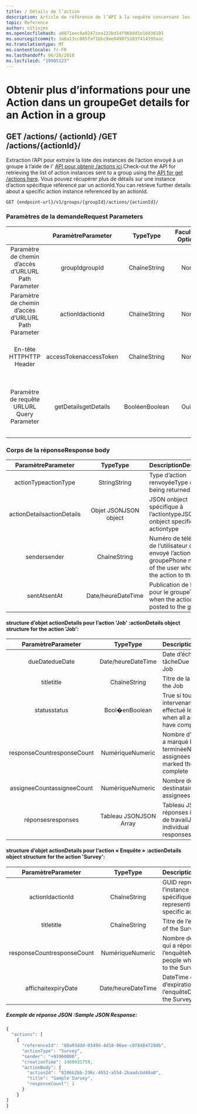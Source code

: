 ```yaml
---
title: / Détails de l’action
description: Article de référence de l’API à la requête concernant les détails des Actions Kaizala
topic: Reference
author: nitinjms
ms.openlocfilehash: a0871eec8a0247cea122bd14f968dd1e16936101
ms.sourcegitcommit: 3a6a13cc885faf1bbc9ee8498f5183f414395aac
ms.translationtype: MT
ms.contentlocale: fr-FR
ms.lasthandoff: 06/20/2018
ms.locfileid: "19905123"
---
```

# <a name="get-details-for-an-action-in-a-group"></a><span data-ttu-id="f4bf9-103">Obtenir plus d’informations pour une Action dans un groupe</span><span class="sxs-lookup"><span data-stu-id="f4bf9-103">Get details for an Action in a group</span></span>
## <a name="get-actionsactionid"></a><span data-ttu-id="f4bf9-104">GET /actions/ {actionId} /</span><span class="sxs-lookup"><span data-stu-id="f4bf9-104">GET /actions/{actionId}/</span></span>

<span data-ttu-id="f4bf9-105">Extraction l’API pour extraire la liste des instances de l’action envoyé à un groupe à l’aide de l' [API pour obtenir /actions ici](actions_get.md).</span><span class="sxs-lookup"><span data-stu-id="f4bf9-105">Check-out the API for retrieving the list of action instances sent to a group using the [API for get /actions here](actions_get.md).</span></span> <span data-ttu-id="f4bf9-106">Vous pouvez récupérer plus de détails sur une instance d’action spécifique référencé par un actionId.</span><span class="sxs-lookup"><span data-stu-id="f4bf9-106">You can retrieve further details about a specific action instance referenced by an actionId.</span></span>

    GET {endpoint-url}/v1/groups/{groupId}/actions/{actionId}/

### <a name="request-parameters"></a><span data-ttu-id="f4bf9-107">Paramètres de la demande</span><span class="sxs-lookup"><span data-stu-id="f4bf9-107">Request Parameters</span></span>

|  | <span data-ttu-id="f4bf9-108">Paramètre</span><span class="sxs-lookup"><span data-stu-id="f4bf9-108">Parameter</span></span> | <span data-ttu-id="f4bf9-109">Type</span><span class="sxs-lookup"><span data-stu-id="f4bf9-109">Type</span></span> | <span data-ttu-id="f4bf9-110">Facultatif ?</span><span class="sxs-lookup"><span data-stu-id="f4bf9-110">Optional?</span></span> | <span data-ttu-id="f4bf9-111">Description</span><span class="sxs-lookup"><span data-stu-id="f4bf9-111">Description</span></span> |
| :---: | :---: | :---: | :---: | :--- |
| <span data-ttu-id="f4bf9-112">Paramètre de chemin d’accès d’URL</span><span class="sxs-lookup"><span data-stu-id="f4bf9-112">URL Path Parameter</span></span> | <span data-ttu-id="f4bf9-113">groupId</span><span class="sxs-lookup"><span data-stu-id="f4bf9-113">groupId</span></span> | <span data-ttu-id="f4bf9-114">Chaîne</span><span class="sxs-lookup"><span data-stu-id="f4bf9-114">String</span></span> | <span data-ttu-id="f4bf9-115">Non</span><span class="sxs-lookup"><span data-stu-id="f4bf9-115">No</span></span> | <span data-ttu-id="f4bf9-116">GUID représentant le groupId de la ressource groupe spécifique</span><span class="sxs-lookup"><span data-stu-id="f4bf9-116">GUID representing the groupId of the specific group resource</span></span> |
| <span data-ttu-id="f4bf9-117">Paramètre de chemin d’accès d’URL</span><span class="sxs-lookup"><span data-stu-id="f4bf9-117">URL Path Parameter</span></span> | <span data-ttu-id="f4bf9-118">actionId</span><span class="sxs-lookup"><span data-stu-id="f4bf9-118">actionId</span></span> | <span data-ttu-id="f4bf9-119">Chaîne</span><span class="sxs-lookup"><span data-stu-id="f4bf9-119">String</span></span> | <span data-ttu-id="f4bf9-120">Non</span><span class="sxs-lookup"><span data-stu-id="f4bf9-120">No</span></span> | <span data-ttu-id="f4bf9-121">GUID représentant l’instance de l’action spécifique</span><span class="sxs-lookup"><span data-stu-id="f4bf9-121">GUID representing the specific action instance</span></span> |
| <span data-ttu-id="f4bf9-122">En-tête HTTP</span><span class="sxs-lookup"><span data-stu-id="f4bf9-122">HTTP Header</span></span> | <span data-ttu-id="f4bf9-123">accessToken</span><span class="sxs-lookup"><span data-stu-id="f4bf9-123">accessToken</span></span> | <span data-ttu-id="f4bf9-124">Chaîne</span><span class="sxs-lookup"><span data-stu-id="f4bf9-124">String</span></span> | <span data-ttu-id="f4bf9-125">Non</span><span class="sxs-lookup"><span data-stu-id="f4bf9-125">No</span></span> | <span data-ttu-id="f4bf9-126">Reçu à partir de la fin de l’authentification par jeton d’accès</span><span class="sxs-lookup"><span data-stu-id="f4bf9-126">Access Token received from the auth end-point</span></span> |
| <span data-ttu-id="f4bf9-127">Paramètre de requête URL</span><span class="sxs-lookup"><span data-stu-id="f4bf9-127">URL Query Parameter</span></span> | <span data-ttu-id="f4bf9-128">getDetails</span><span class="sxs-lookup"><span data-stu-id="f4bf9-128">getDetails</span></span> | <span data-ttu-id="f4bf9-129">Booléen</span><span class="sxs-lookup"><span data-stu-id="f4bf9-129">Boolean</span></span> | <span data-ttu-id="f4bf9-130">Oui</span><span class="sxs-lookup"><span data-stu-id="f4bf9-130">Yes</span></span> | <span data-ttu-id="f4bf9-131">Permet d’obtenir l’affichage des détails de l’action spécifique ; Valeur par défaut est False</span><span class="sxs-lookup"><span data-stu-id="f4bf9-131">Use to get drill-down details of the specific action; Default is False</span></span> |

### <a name="response-body"></a><span data-ttu-id="f4bf9-132">Corps de la réponse</span><span class="sxs-lookup"><span data-stu-id="f4bf9-132">Response body</span></span>

| <span data-ttu-id="f4bf9-133">Paramètre</span><span class="sxs-lookup"><span data-stu-id="f4bf9-133">Parameter</span></span> | <span data-ttu-id="f4bf9-134">Type</span><span class="sxs-lookup"><span data-stu-id="f4bf9-134">Type</span></span> | <span data-ttu-id="f4bf9-135">Description</span><span class="sxs-lookup"><span data-stu-id="f4bf9-135">Description</span></span> |
| :---: | :---: | :--- |
| <span data-ttu-id="f4bf9-136">actionType</span><span class="sxs-lookup"><span data-stu-id="f4bf9-136">actionType</span></span> | <span data-ttu-id="f4bf9-137">String</span><span class="sxs-lookup"><span data-stu-id="f4bf9-137">String</span></span> | <span data-ttu-id="f4bf9-138">Type d’action renvoyée</span><span class="sxs-lookup"><span data-stu-id="f4bf9-138">Type of action being returned</span></span> |
| <span data-ttu-id="f4bf9-139">actionDetails</span><span class="sxs-lookup"><span data-stu-id="f4bf9-139">actionDetails</span></span> | <span data-ttu-id="f4bf9-140">Objet JSON</span><span class="sxs-lookup"><span data-stu-id="f4bf9-140">JSON object</span></span> | <span data-ttu-id="f4bf9-141">JSON onbject spécifique à l’actiontype</span><span class="sxs-lookup"><span data-stu-id="f4bf9-141">JSON onbject specific to the actiontype</span></span> |
| <span data-ttu-id="f4bf9-142">sender</span><span class="sxs-lookup"><span data-stu-id="f4bf9-142">sender</span></span> | <span data-ttu-id="f4bf9-143">Chaîne</span><span class="sxs-lookup"><span data-stu-id="f4bf9-143">String</span></span> | <span data-ttu-id="f4bf9-144">Numéro de téléphone de l’utilisateur qui a envoyé l’action pour le groupe</span><span class="sxs-lookup"><span data-stu-id="f4bf9-144">Phone number of the user who sent the action to the group</span></span> |
| <span data-ttu-id="f4bf9-145">sentAt</span><span class="sxs-lookup"><span data-stu-id="f4bf9-145">sentAt</span></span> | <span data-ttu-id="f4bf9-146">Date/heure</span><span class="sxs-lookup"><span data-stu-id="f4bf9-146">DateTime</span></span> | <span data-ttu-id="f4bf9-147">Publication de l’action pour le groupe</span><span class="sxs-lookup"><span data-stu-id="f4bf9-147">Time when the action was posted to the group</span></span> |

####  <a name="actiondetails-object-structure-for-the-action-job"></a><span data-ttu-id="f4bf9-148">structure d’objet actionDetails pour l’action 'Job' :</span><span class="sxs-lookup"><span data-stu-id="f4bf9-148">actionDetails object structure for the action 'Job':</span></span>

| <span data-ttu-id="f4bf9-149">Paramètre</span><span class="sxs-lookup"><span data-stu-id="f4bf9-149">Parameter</span></span> | <span data-ttu-id="f4bf9-150">Type</span><span class="sxs-lookup"><span data-stu-id="f4bf9-150">Type</span></span> | <span data-ttu-id="f4bf9-151">Description</span><span class="sxs-lookup"><span data-stu-id="f4bf9-151">Description</span></span> |
| :---: | :---: | :--- |
| <span data-ttu-id="f4bf9-152">dueDate</span><span class="sxs-lookup"><span data-stu-id="f4bf9-152">dueDate</span></span> | <span data-ttu-id="f4bf9-153">Date/heure</span><span class="sxs-lookup"><span data-stu-id="f4bf9-153">DateTime</span></span> | <span data-ttu-id="f4bf9-154">Date d’échéance de la tâche</span><span class="sxs-lookup"><span data-stu-id="f4bf9-154">Due date for the Job</span></span> |
| <span data-ttu-id="f4bf9-155">title</span><span class="sxs-lookup"><span data-stu-id="f4bf9-155">title</span></span> | <span data-ttu-id="f4bf9-156">Chaîne</span><span class="sxs-lookup"><span data-stu-id="f4bf9-156">String</span></span> | <span data-ttu-id="f4bf9-157">Titre de la tâche</span><span class="sxs-lookup"><span data-stu-id="f4bf9-157">Title of the Job</span></span> |
| <span data-ttu-id="f4bf9-158">status</span><span class="sxs-lookup"><span data-stu-id="f4bf9-158">status</span></span> | <span data-ttu-id="f4bf9-159">Bool�en</span><span class="sxs-lookup"><span data-stu-id="f4bf9-159">Boolean</span></span> | <span data-ttu-id="f4bf9-160">True si tous les intervenants ont effectué le travail</span><span class="sxs-lookup"><span data-stu-id="f4bf9-160">True when all assignees have completed the job</span></span> |
| <span data-ttu-id="f4bf9-161">responseCount</span><span class="sxs-lookup"><span data-stu-id="f4bf9-161">responseCount</span></span> | <span data-ttu-id="f4bf9-162">Numérique</span><span class="sxs-lookup"><span data-stu-id="f4bf9-162">Numeric</span></span> | <span data-ttu-id="f4bf9-163">Nombre d’intervenants a marqué le travail terminée</span><span class="sxs-lookup"><span data-stu-id="f4bf9-163">Number of assignees who have marked the job complete</span></span> |
| <span data-ttu-id="f4bf9-164">assigneeCount</span><span class="sxs-lookup"><span data-stu-id="f4bf9-164">assigneeCount</span></span> | <span data-ttu-id="f4bf9-165">Numérique</span><span class="sxs-lookup"><span data-stu-id="f4bf9-165">Numeric</span></span> | <span data-ttu-id="f4bf9-166">Nombre de destinataires</span><span class="sxs-lookup"><span data-stu-id="f4bf9-166">Number of assignees</span></span> |
| <span data-ttu-id="f4bf9-167">réponses</span><span class="sxs-lookup"><span data-stu-id="f4bf9-167">responses</span></span> | <span data-ttu-id="f4bf9-168">Tableau JSON</span><span class="sxs-lookup"><span data-stu-id="f4bf9-168">JSON Array</span></span> | <span data-ttu-id="f4bf9-169">Tableau JSON de réponses individuelles de travail</span><span class="sxs-lookup"><span data-stu-id="f4bf9-169">JSON Array of individual Job responses</span></span> |

####  <a name="actiondetails-object-structure-for-the-action-survey"></a><span data-ttu-id="f4bf9-170">structure d’objet actionDetails pour l’action « Enquête » :</span><span class="sxs-lookup"><span data-stu-id="f4bf9-170">actionDetails object structure for the action 'Survey':</span></span>

| <span data-ttu-id="f4bf9-171">Paramètre</span><span class="sxs-lookup"><span data-stu-id="f4bf9-171">Parameter</span></span> | <span data-ttu-id="f4bf9-172">Type</span><span class="sxs-lookup"><span data-stu-id="f4bf9-172">Type</span></span> | <span data-ttu-id="f4bf9-173">Description</span><span class="sxs-lookup"><span data-stu-id="f4bf9-173">Description</span></span> |
| :---: | :---: | :--- |
| <span data-ttu-id="f4bf9-174">actionId</span><span class="sxs-lookup"><span data-stu-id="f4bf9-174">actionId</span></span> | <span data-ttu-id="f4bf9-175">Chaîne</span><span class="sxs-lookup"><span data-stu-id="f4bf9-175">String</span></span> | <span data-ttu-id="f4bf9-176">GUID représentant l’instance de l’action spécifique</span><span class="sxs-lookup"><span data-stu-id="f4bf9-176">GUID representing the specific action instance</span></span> |
| <span data-ttu-id="f4bf9-177">title</span><span class="sxs-lookup"><span data-stu-id="f4bf9-177">title</span></span> | <span data-ttu-id="f4bf9-178">Chaîne</span><span class="sxs-lookup"><span data-stu-id="f4bf9-178">String</span></span> | <span data-ttu-id="f4bf9-179">Titre de l’enquête</span><span class="sxs-lookup"><span data-stu-id="f4bf9-179">Title of the Survey</span></span> |
| <span data-ttu-id="f4bf9-180">responseCount</span><span class="sxs-lookup"><span data-stu-id="f4bf9-180">responseCount</span></span> | <span data-ttu-id="f4bf9-181">Numérique</span><span class="sxs-lookup"><span data-stu-id="f4bf9-181">Numeric</span></span> | <span data-ttu-id="f4bf9-182">Nombre de personnes qui a répondu à l’enquête</span><span class="sxs-lookup"><span data-stu-id="f4bf9-182">Number of people who responded to the Survey</span></span> |
| <span data-ttu-id="f4bf9-183">affichait</span><span class="sxs-lookup"><span data-stu-id="f4bf9-183">expiryDate</span></span> | <span data-ttu-id="f4bf9-184">Date/heure</span><span class="sxs-lookup"><span data-stu-id="f4bf9-184">DateTime</span></span> | <span data-ttu-id="f4bf9-185">DateTime de délai d’expiration de l’enquête</span><span class="sxs-lookup"><span data-stu-id="f4bf9-185">DateTime of the Survey expiry time</span></span> |

##### <a name="sample-json-response"></a><span data-ttu-id="f4bf9-186">Exemple de réponse JSON :</span><span class="sxs-lookup"><span data-stu-id="f4bf9-186">Sample JSON Response:</span></span>

```javascript
{
  "actions": [
    {
      "referenceId": "88a93ddd-0349d-4d18-86ee-c0f8484728db",
      "actionType": "Survey",
      "sender": "+91960000",
      "creationTime": 1480931759,
      "actionBody": {
        "actionId": "8106b2bb-236c-4952-a554-2baadcbd49a0",
        "title": "Sample Survey",
        "responseCount": 1
      }
    }
]
}
```
